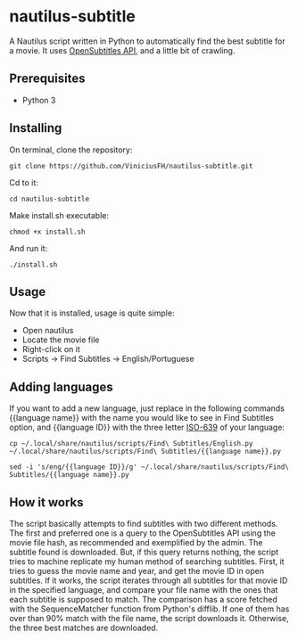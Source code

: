 # nautilus-subtitle
A Nautilus script written in Python to automatically find the best subtitle for a movie. It uses [OpenSubtitles API](https://trac.opensubtitles.org/projects/opensubtitles/wiki/XMLRPC), and a little bit of crawling.


## Prerequisites
* Python 3

## Installing
On terminal, clone the repository:
```
git clone https://github.com/ViniciusFH/nautilus-subtitle.git
```
Cd to it:
```
cd nautilus-subtitle
```
Make install.sh executable:
```
chmod +x install.sh
```
And run it:
```
./install.sh
```

## Usage
Now that it is installed, usage is quite simple:
* Open nautilus
* Locate the movie file
* Right-click on it
* Scripts &rarr; Find Subtitles &rarr; English/Portuguese

## Adding languages
If you want to add a new language, just replace in the following commands {{language name}} with the name you would like to see in Find Subtitles option, and {{language ID}} with the three letter [ISO-639](http://www.opensubtitles.org/addons/export_languages.php) of your language:
```
cp ~/.local/share/nautilus/scripts/Find\ Subtitles/English.py ~/.local/share/nautilus/scripts/Find\ Subtitles/{{language name}}.py
```
```
sed -i 's/eng/{{language ID}}/g' ~/.local/share/nautilus/scripts/Find\ Subtitles/{{language name}}.py
```

## How it works
The script basically attempts to find subtitles with two different methods. The first and preferred one is a query to the OpenSubtitles API using the movie file hash, as recommended and exemplified by the admin. The subtitle found is downloaded. But, if this query returns nothing, the script tries to machine replicate my human method of searching subtitles. First, it tries to guess the movie name and year, and get the movie ID in open subtitles. If it works, the script iterates through all subtitles for that movie ID in the specified language, and compare your file name with the ones that each subtitle is supposed to match. The comparison has a score fetched with the SequenceMatcher function from Python's difflib. If one of them has over than 90% match with the file name, the script downloads it. Otherwise, the three best matches are downloaded.
